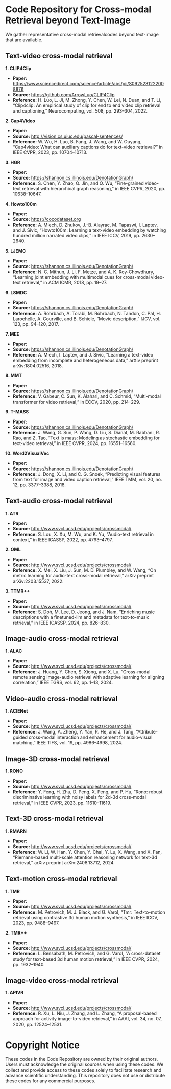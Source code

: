 # Code Repository for Cross-modal Retrieval beyond Text-Image
We gather representative cross-modal retrievalcodes beyond text-image that are available.

## Text-video cross-modal retrieval
**1. CLIP4Clip**  
- **Paper:** https://www.sciencedirect.com/science/article/abs/pii/S0925231222008876
- **Source:** https://github.com/ArrowLuo/CLIP4Clip  
- **Reference:** H. Luo, L. Ji, M. Zhong, Y. Chen, W. Lei, N. Duan, and T. Li, “Clip4clip: An empirical study of clip for end to end video clip retrieval and captioning,” Neurocomputing, vol. 508, pp. 293–304, 2022.

**2. Cap4Video**  
- **Paper:** 
- **Source:** http://vision.cs.uiuc.edu/pascal-sentences/  
- **Reference:** W. Wu, H. Luo, B. Fang, J. Wang, and W. Ouyang, “Cap4video: What can auxiliary captions do for text-video retrieval?” in IEEE CVPR, 2023, pp. 10704–10713.

**3. HGR**  
- **Paper:** 
- **Source:** https://shannon.cs.illinois.edu/DenotationGraph/  
- **Reference:** S. Chen, Y. Zhao, Q. Jin, and Q. Wu, “Fine-grained video-text retrieval with hierarchical graph reasoning,” in IEEE CVPR, 2020, pp. 10638–10647.

**4. Howto100m**  
- **Paper:** 
- **Source:** https://cocodataset.org  
- **Reference:** A. Miech, D. Zhukov, J.-B. Alayrac, M. Tapaswi, I. Laptev, and J. Sivic, “Howto100m: Learning a text-video embedding by watching hundred million narrated video clips,” in IEEE ICCV, 2019, pp. 2630–2640.

**5. LJEMC**  
- **Paper:** 
- **Source:** https://shannon.cs.illinois.edu/DenotationGraph/  
- **Reference:** N. C. Mithun, J. Li, F. Metze, and A. K. Roy-Chowdhury, “Learning joint embedding with multimodal cues for cross-modal video-text retrieval,” in ACM ICMR, 2018, pp. 19–27.

**6. LSMDC**  
- **Paper:** 
- **Source:** https://shannon.cs.illinois.edu/DenotationGraph/  
- **Reference:** A. Rohrbach, A. Torabi, M. Rohrbach, N. Tandon, C. Pal, H. Larochelle, A. Courville, and B. Schiele, “Movie description,” IJCV, vol. 123, pp. 94–120, 2017.

**7. MEE**  
- **Paper:** 
- **Source:** https://shannon.cs.illinois.edu/DenotationGraph/  
- **Reference:** A. Miech, I. Laptev, and J. Sivic, “Learning a text-video embedding from incomplete and heterogeneous data,” arXiv preprint arXiv:1804.02516, 2018.

**8. MMT**  
- **Paper:** 
- **Source:** https://shannon.cs.illinois.edu/DenotationGraph/  
- **Reference:** V. Gabeur, C. Sun, K. Alahari, and C. Schmid, “Multi-modal transformer for video retrieval,” in ECCV, 2020, pp. 214–229.

**9. T-MASS**  
- **Paper:** 
- **Source:** https://shannon.cs.illinois.edu/DenotationGraph/  
- **Reference:** J. Wang, G. Sun, P. Wang, D. Liu, S. Dianat, M. Rabbani, R. Rao, and Z. Tao, “Text is mass: Modeling as stochastic embedding for text-video retrieval,” in IEEE CVPR, 2024, pp. 16551–16560.

**10. Word2VisualVec**  
- **Paper:** 
- **Source:** https://shannon.cs.illinois.edu/DenotationGraph/  
- **Reference:** J. Dong, X. Li, and C. G. Snoek, “Predicting visual features from text for image and video caption retrieval,” IEEE TMM, vol. 20, no. 12, pp. 3377–3388, 2018.

## Text-audio cross-modal retrieval
**1. ATR**
- **Paper:** 
- **Source:** http://www.svcl.ucsd.edu/projects/crossmodal/  
- **Reference:** S. Lou, X. Xu, M. Wu, and K. Yu, “Audio-text retrieval in context,” in IEEE ICASSP, 2022, pp. 4793–4797.

**2. OML**
- **Paper:** 
- **Source:** http://www.svcl.ucsd.edu/projects/crossmodal/  
- **Reference:** X. Mei, X. Liu, J. Sun, M. D. Plumbley, and W. Wang, “On metric learning for audio-text cross-modal retrieval,” arXiv preprint arXiv:2203.15537, 2022.

**3. TTMR++**
- **Paper:** 
- **Source:** http://www.svcl.ucsd.edu/projects/crossmodal/  
- **Reference:** S. Doh, M. Lee, D. Jeong, and J. Nam, “Enriching music descriptions with a finetuned-llm and metadata for text-to-music retrieval,” in IEEE ICASSP, 2024, pp. 826–830.

## Image-audio cross-modal retrieval
**1. ALAC**
- **Paper:** 
- **Source:** http://www.svcl.ucsd.edu/projects/crossmodal/  
- **Reference:** J. Huang, Y. Chen, S. Xiong, and X. Lu, “Cross-modal remote sensing image-audio retrieval with adaptive learning for aligning correlation,” IEEE TGRS, vol. 62, pp. 1–13, 2024.

## Video-audio cross-modal retrieval
**1. ACIENet**
- **Paper:** 
- **Source:** http://www.svcl.ucsd.edu/projects/crossmodal/  
- **Reference:** J. Wang, A. Zheng, Y. Yan, R. He, and J. Tang, “Attribute-guided cross-modal interaction and enhancement for audio-visual matching,” IEEE TIFS, vol. 19, pp. 4986–4998, 2024.

## Image-3D cross-modal retrieval
**1. RONO**
- **Paper:** 
- **Source:** http://www.svcl.ucsd.edu/projects/crossmodal/  
- **Reference:** Y. Feng, H. Zhu, D. Peng, X. Peng, and P. Hu, “Rono: robust discriminative learning with noisy labels for 2d-3d cross-modal retrieval,” in IEEE CVPR, 2023, pp. 11610–11619.

## Text-3D cross-modal retrieval
**1. RMARN**
- **Paper:** 
- **Source:** http://www.svcl.ucsd.edu/projects/crossmodal/  
- **Reference:** W. Li, W. Han, Y. Chen, Y. Chai, Y. Lu, X. Wang, and X. Fan, “Riemann-based multi-scale attention reasoning network for text-3d retrieval,” arXiv preprint arXiv:2408.13712, 2024.

## Text-motion cross-modal retrieval
**1. TMR**
- **Paper:** 
- **Source:** http://www.svcl.ucsd.edu/projects/crossmodal/  
- **Reference:** M. Petrovich, M. J. Black, and G. Varol, “Tmr: Text-to-motion retrieval using contrastive 3d human motion synthesis,” in IEEE ICCV, 2023, pp. 9488–9497.

**2. TMR++**
- **Paper:** 
- **Source:** http://www.svcl.ucsd.edu/projects/crossmodal/  
- **Reference:** L. Bensabath, M. Petrovich, and G. Varol, “A cross-dataset study for text-based 3d human motion retrieval,” in IEEE CVPR, 2024, pp. 1932–1940.

## Image-video cross-modal retrieval
**1. APIVR**
- **Paper:** 
- **Source:** http://www.svcl.ucsd.edu/projects/crossmodal/  
- **Reference:** R. Xu, L. Niu, J. Zhang, and L. Zhang, “A proposal-based approach for activity image-to-video retrieval,” in AAAI, vol. 34, no. 07, 2020, pp. 12524–12531.

# Copyright Notice
These codes in the Code Repository are owned by their original authors. 
Users must acknowledge the original sources when using these codes.
We collect and provide access to these codes solely to facilitate research and advance scientific understanding. This repository does not use or distribute these codes for any commercial purposes.

